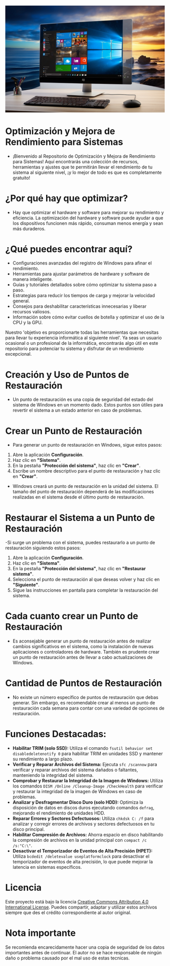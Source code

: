 
![imagen](foto.jpg)

# Optimización y Mejora de Rendimiento para Sistemas
- ¡Bienvenido al Repositorio de Optimización y Mejora de Rendimiento para Sistemas! Aquí encontrarás una colección de recursos, herramientas y ajustes que te permitirán llevar el rendimiento de tu sistema al siguiente nivel, ¡y lo mejor de todo es que es completamente gratuito!

# ¿Por qué hay que optimizar?
- Hay que optimizar el hardware y software para mejorar su rendimiento y eficiencia. La optimización del hardware  y software puede ayudar a que los dispositivos funcionen más rápido, consuman menos energía y sean más duraderos.

# ¿Qué puedes encontrar aquí?
- Configuraciones avanzadas del registro de Windows para afinar el rendimiento.
- Herramientas para ajustar parámetros de hardware y software de manera inteligente.
- Guías y tutoriales detallados sobre cómo optimizar tu sistema paso a paso.
- Estrategias para reducir los tiempos de carga y mejorar la velocidad general.
- Consejos para deshabilitar características innecesarias y liberar recursos valiosos.
- Información sobre cómo evitar cuellos de botella y optimizar el uso de la CPU y la GPU.

Nuestro 'objetivo es proporcionarte todas las herramientas que necesitas para llevar tu experiencia informática al siguiente nivel'. Ya seas un usuario ocasional o un profesional de la informática, encontrarás algo útil en este repositorio para potenciar tu sistema y disfrutar de un rendimiento excepcional.

# Creación y Uso de Puntos de Restauración
- Un punto de restauración es una copia de seguridad del estado del sistema de Windows en un momento dado. Estos puntos son útiles para revertir el sistema a un estado anterior en caso de problemas.

# Crear un Punto de Restauración
- Para generar un punto de restauración en Windows, sigue estos pasos:
1. Abre la aplicación **Configuración**.
2. Haz clic en **"Sistema"**.
3. En la pestaña **"Protección del sistema"**, haz clic en **"Crear"**.
4. Escribe un nombre descriptivo para el punto de restauración y haz clic en **"Crear"**.

- Windows creará un punto de restauración en la unidad del sistema. El tamaño del punto de restauración dependerá de las modificaciones realizadas en el sistema desde el último punto de restauración.

# Restaurar el Sistema a un Punto de Restauración
-Si surge un problema con el sistema, puedes restaurarlo a un punto de restauración siguiendo estos pasos:
1. Abre la aplicación **Configuración**.
2. Haz clic en **"Sistema"**.
3. En la pestaña **"Protección del sistema"**, haz clic en **"Restaurar sistema"**.
4. Selecciona el punto de restauración al que deseas volver y haz clic en **"Siguiente"**.
5. Sigue las instrucciones en pantalla para completar la restauración del sistema.

# Cada cuanto crear un Punto de Restauración
- Es aconsejable generar un punto de restauración antes de realizar cambios significativos en el sistema, como la instalación de nuevas aplicaciones o controladores de hardware. También es prudente crear un punto de restauración antes de llevar a cabo actualizaciones de Windows.

# Cantidad de Puntos de Restauración
- No existe un número específico de puntos de restauración que debas generar. Sin embargo, es recomendable crear al menos un punto de restauración cada semana para contar con una variedad de opciones de restauración.

# **Funciones Destacadas:**
- **Habilitar TRIM (solo SSD):** Utiliza el comando ```fsutil behavior set disabledeletenotify 0``` para habilitar TRIM en unidades SSD y mantener su rendimiento a largo plazo.
- **Verificar y Reparar Archivos del Sistema:** Ejecuta `sfc /scannow` para verificar y reparar archivos del sistema dañados o faltantes, manteniendo la integridad del sistema.
- **Comprobar y Restaurar la Integridad de la Imagen de Windows:** Utiliza los comandos `DISM /Online /Cleanup-Image /CheckHealth` para verificar y restaurar la integridad de la imagen de Windows en caso de problemas.
- **Analizar y Desfragmentar Disco Duro (solo HDD):** Optimiza la disposición de datos en discos duros ejecutando comandos `defrag`, mejorando el rendimiento de unidades HDD.
- **Reparar Errores y Sectores Defectuosos:** Utiliza `chkdsk C: /f` para analizar y corregir errores de archivos y sectores defectuosos en tu disco principal.
- **Habilitar Compresión de Archivos:** Ahorra espacio en disco habilitando la compresión de archivos en la unidad principal con `compact /c /s:"C:\"`.
- **Desactivar el Temporizador de Eventos de Alta Precisión (HPET):** Utiliza `bcdedit /deletevalue useplatformclock` para desactivar el temporizador de eventos de alta precisión, lo que puede mejorar la latencia en sistemas específicos.

# Licencia
Este proyecto está bajo la licencia [Creative Commons Attribution 4.0 International License](https://creativecommons.org/licenses/by/4.0/). Puedes compartir, adaptar y utilizar estos archivos siempre que des el crédito correspondiente al autor original.

# Nota importante
Se recomienda encarecidamente hacer una copia de seguridad de los datos importantes antes de continuar. El autor no se hace responsable de ningún daño o problema causado por el mal uso de estas tecnicas.
